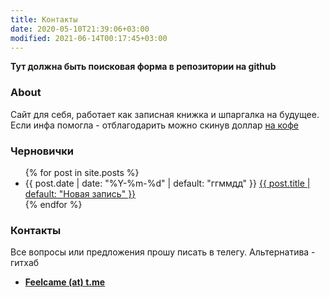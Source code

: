 ```yaml
---
title: Контакты
date: 2020-05-10T21:39:06+03:00
modified: 2021-06-14T00:17:45+03:00
---
```


**Тут должна быть поисковая форма в репозитории на github**

### About
Сайт для себя, работает как записная книжка и шпаргалка на будущее.  
Если инфа помогла - отблагодарить можно скинув доллар [на кофе](https://send.monobank.ua/jar/2Zk6tzkyGd)

### Черновички
<ul reversed="reversed">
{% for post in site.posts %}
  <li>
    {{ post.date | date: "%Y-%m-%d" | default: "ггммдд" }} 
      <a href="{{ post.url | prepend: site.baseurl }}">
        {{ post.title | default: "Новая запись" }}
      </a>
  </li>
{% endfor %}
</ul>

### Контакты
Все вопросы или предложения прошу писать в телегу. Альтернатива - гитхаб
- [**Feelcame (at) t.me**](https://t.me/feelcame)
